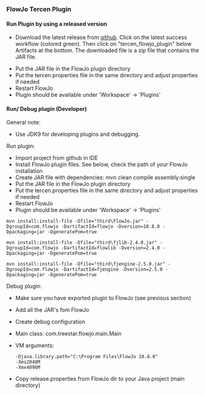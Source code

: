 ### FlowJo Tercen Plugin 

#### Run Plugin by using a released version

- Download the latest release from [github](https://github.com/tercen/flowjo_plugin/actions). Click on the latest success workflow (colored green). Then click on "tercen_flowjo_plugin" below Artifacts at the bottom. The downloaded file is a zip file that contains the JAR file.
* Put the JAR file in the FlowJo plugin directory
* Put the tercen.properties file in the same directory and adjust properties if needed
* Restart FlowJo
* Plugin should be available under 'Workspace' -> 'Plugins'

#### Run/ Debug plugin (Developer)

General note:

- Use JDK9 for developing plugins and debugging.

Run plugin:
* Import project from github in IDE
* Install FlowJo plugin files. See below, check the path of your FlowJo installation
* Create JAR file with dependencies: mvn clean compile assembly:single
* Put the JAR file in the FlowJo plugin directory
* Put the tercen.properties file in the same directory and adjust properties if needed
* Restart FlowJo
* Plugin should be available under 'Workspace' -> 'Plugins'

```
mvn install:install-file -Dfile="third\FlowJo.jar" -DgroupId=com.flowjo -DartifactId=flowjo -Dversion=10.8.0 -Dpackaging=jar -DgeneratePom=true

mvn install:install-file -Dfile="third\fjlib-2.4.0.jar" -DgroupId=com.flowjo -DartifactId=flowlib -Dversion=2.4.0 -Dpackaging=jar -DgeneratePom=true

mvn install:install-file -Dfile="third\fjengine-2.5.0.jar" -DgroupId=com.flowjo -DartifactId=fjengine -Dversion=2.5.0 -Dpackaging=jar -DgeneratePom=true

```

Debug plugin:

* Make sure you have exported plugin to FlowJo (see previous section)
* Add all the JAR's fom FlowJo
* Create debug configuration
* Main class: com.treestar.flowjo.main.Main
* VM arguments:

	```
	-Djava.library.path="C:\Program Files\FlowJo 10.8.0"
	-Xms2048M
	-Xmx4096M
	```
* Copy release.properties from FlowJo dir to your Java project (main directory)
